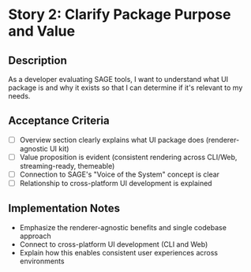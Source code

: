 # Story 2: Clarify Package Purpose and Value

## Description

As a developer evaluating SAGE tools, I want to understand what UI package is and why it exists so that I can determine if it's relevant to my needs.

## Acceptance Criteria

- [ ] Overview section clearly explains what UI package does (renderer-agnostic UI kit)
- [ ] Value proposition is evident (consistent rendering across CLI/Web, streaming-ready, themeable)
- [ ] Connection to SAGE's "Voice of the System" concept is clear
- [ ] Relationship to cross-platform UI development is explained

## Implementation Notes

- Emphasize the renderer-agnostic benefits and single codebase approach
- Connect to cross-platform UI development (CLI and Web)
- Explain how this enables consistent user experiences across environments